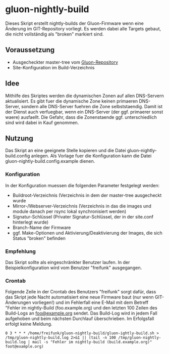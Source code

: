 # gluon-nightly-build

Dieses Skript erstellt nightly-builds der Gluon-Firmware wenn eine Änderung im GIT-Repository vorliegt. Es werden dabei alle Targets gebaut, die nicht vollständig als "broken" markiert sind.

## Voraussetzung

- Ausgecheckter master-tree vom [Gluon-Repository](https://github.com/freifunk-gluon/gluon)
- Site-Konfiguration im Build-Verzeichnis

## Idee

Mithilfe des Skriptes werden die dynamischen Zonen auf allen DNS-Servern aktualisiert. Es gibt fuer die dynamische Zone keinen primaeren DNS-Server, sondern alle DNS-Server fuehren die Zone selbststaendig. Damit ist der Dienst auch verfuegbar, wenn ein DNS-Server (der ggf. primaerer sonst waere) ausfaellt. Die Gefahr, dass die Zonenstaende ggf. unterschiedlich sind wird dabei in Kauf genommen.

## Nutzung

Das Skript an eine geeignete Stelle kopieren und die Datei gluon-nightly-build.config anlegen.
Als Vorlage fuer die Konfiguration kann die Datei gluon-nightly-build.config.example dienen.

### Konfiguration

In der Konfiguration muessen die folgenden Parameter festgelegt werden:

* Buildroot-Verzeichnis (Verzeichnis in dem der master-tree ausgecheckt wurde
* Mirror-/Webserver-Verzeichnis (Verzeichnis in das die images und module danach per rsync lokal synchronisiert werden)
* Signatur-Schlüssel (Privater Signatur-Schlüssel, der in der site.conf hinterlegt wurde)
* Branch-Name der Firmware
* ggf. Make-Optionen und Aktivierung/Deaktivierung der Images, die sich Status "broken" befinden

### Empfehlung

Das Skript sollte als eingeschränkter Benutzer laufen. In der Beispielkonfiguration wird vom Benutzer "freifunk" ausgegangen.

### Crontab

Folgende Zeile in der Crontab des Benutzers "freifunk" sorgt dafür, dass das Skript jede Nacht automatisiert eine neue Firmware baut (nur wenn GIT-Änderungen vorliegen!) und im Fehlerfall eine E-Mail mit dem Betreff "Fehler im nightly-Build (foo.example.org) und den letzten 100 Zeilen des Build-Logs an foo@example.org sendet. Das Build-Log wird in jedem Fall aufgehoben und beim nächsten Durchlauf überschrieben. Im Erfolgsfall erfolgt keine Meldung.

    0 3 * * * /home/freifunk/gluon-nightly-build/gluon-ightly-build.sh > /tmp/gluon-nightly-build.log 2>&1 || (tail -n 100 /tmp/gluon-nightly-build.log | mail -s "Fehler im nightly-build (build.example.org)" foot@example.org)
